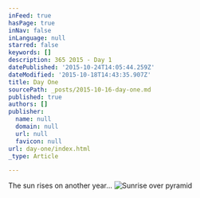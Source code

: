 ```yaml
---
inFeed: true
hasPage: true
inNav: false
inLanguage: null
starred: false
keywords: []
description: 365 2015 - Day 1
datePublished: '2015-10-24T14:05:44.259Z'
dateModified: '2015-10-18T14:43:35.907Z'
title: Day One
sourcePath: _posts/2015-10-16-day-one.md
published: true
authors: []
publisher:
  name: null
  domain: null
  url: null
  favicon: null
url: day-one/index.html
_type: Article

---
```

The sun rises on another year...
![Sunrise over pyramid](https://the-grid-user-content.s3-us-west-2.amazonaws.com/1832684d-0393-4af4-a9b8-0aaac8e4da65.jpg)